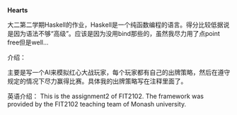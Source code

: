 **Hearts**


大二第二学期Haskell的作业，Haskell是一个纯函数编程的语言。得分比较低据说是因为语法不够“高级”。应该是因为没用bind那些的，虽然我尽力用了点point free但是well...

介绍：

主要是写一个AI来模拟红心大战玩家，每个玩家都有自己的出牌策略，然后在遵守规定的情况下尽力赢得比赛。具体我的出牌策略写在注释里面了。

英语介绍：
This is the assignment2 of FIT2102. The framework was provided by the FIT2102 teaching team of Monash university.
